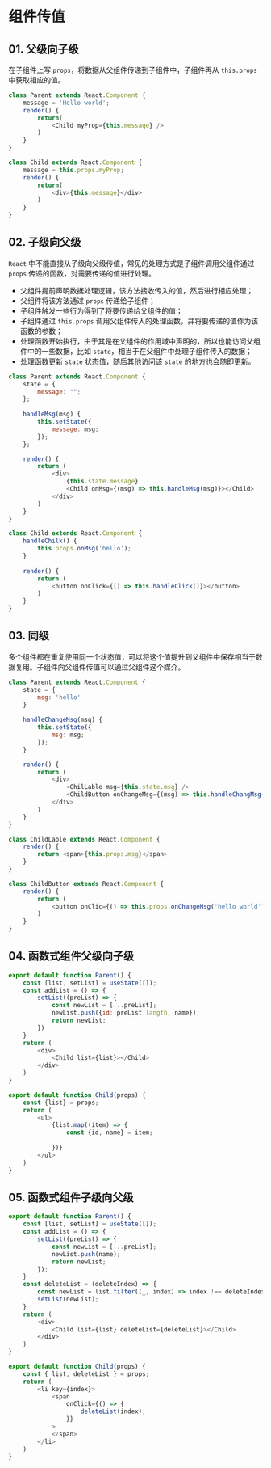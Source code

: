 # 组件传值

## 01. 父级向子级
在子组件上写 `props`，将数据从父组件传递到子组件中，子组件再从 `this.props` 中获取相应的值。 

```js
class Parent extends React.Component {
    message = 'Hello world';
	render() {
        return(
        	<Child myProp={this.message} />
        )
    }
}
```
```js
class Child extends React.Component {
    message = this.props.myProp;
	render() {
        return(
        	<div>{this.message}</div>
        )
    }
}
```




## 02. 子级向父级
`React` 中不能直接从子级向父级传值，常见的处理方式是子组件调用父组件通过 `props` 传递的函数，对需要传递的值进行处理。
- 父组件提前声明数据处理逻辑，该方法接收传入的值，然后进行相应处理；
- 父组件将该方法通过 `props` 传递给子组件；
- 子组件触发一些行为得到了将要传递给父组件的值；
- 子组件通过 `this.props` 调用父组件传入的处理函数，并将要传递的值作为该函数的参数；
- 处理函数开始执行，由于其是在父组件的作用域中声明的，所以也能访问父组件中的一些数据，比如 `state`，相当于在父组件中处理子组件传入的数据；
- 处理函数更新 `state` 状态值，随后其他访问该 `state` 的地方也会随即更新。

```js
class Parent extends React.Component {
    state = {
        message: "";
    };
	
	handleMsg(msg) {
        this.setState({
            message: msg;
        });
    };

	render() {
        return (
        	<div>
            	{this.state.message}
                <Child onMsg={(msg) => this.handleMsg(msg)}></Child>
            </div>
        )
    }
}
```
```js
class Child extends React.Component {
    handleChilk() {
        this.props.onMsg('hello');
    }
    
    render() {
        return (
        	<button onClick={() => this.handleClick()}></button>
        )
    }
}
```



## 03. 同级
多个组件都在重复使用同一个状态值，可以将这个值提升到父组件中保存相当于数据复用。子组件向父组件传值可以通过父组件这个媒介。

```js
class Parent extends React.Component {
    state = {
        msg: 'hello'
    }
	
	handleChangeMsg(msg) {
        this.setState({
            msg: msg;
        });
    }

	render() {
        return (
        	<div>
                <ChilLable msg={this.state.msg} />
                <ChildButton onChangeMsg={(msg) => this.handleChangMsg(msg)} />
            </div>
        )
    }
}
```

```js
class ChildLable extends React.Component {
    render() {
        return <span>{this.props.msg}</span>
    }
}
```

```js
class ChildButton extends React.Component {
    render() {
        return (
        	<button onClic={() => this.props.onChangeMsg('hello world')}></button>
        )
    }
}
```



## 04. 函数式组件父级向子级
```js
export default function Parent() {
    const [list, setList] = useState([]);
    const addList = () => {
        setList((preList) => {
            const newList = [...preList];
            newList.push({id: preList.langth, name});
            return newList;
        }) 
    }
    return (
    	<div>
            <Child list={list}></Child>
        </div>
    )
}
```
```js
export default function Child(props) {
    const {list} = props;
    return (
        <ul>
        	{list.map((item) => {
                const {id, name} = item;
                
            })}
        </ul>
    )
}
```



## 05. 函数式组件子级向父级
```js
export default function Parent() {
    const [list, setList] = useState([]);
    const addList = () => {
        setList((preList) => {
            const newList = [...preList];
            newList.push(name);
            return newList;
        });
    }
    const deleteList = (deleteIndex) => {
        const newList = list.filter((_, index) => index !== deleteIndex);
        setList(newList);
    }
    return (
    	<div>
        	<Child list={list} deleteList={deleteList}></Child>
        </div>
    )
}
```
```js
export default function Child(props) {
    const { list, deleteList } = props;
    return (
    	<li key={index}>
        	<span 
                onClick={() => {
                    deleteList(index);
                }}
            >
            </span>
        </li>
    )
}
```
